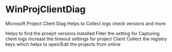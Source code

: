 # WinProjClientDiag
Microsoft Project Client Diag Helps to Collect logs check versions and more

Helps to find the proejct versions installed 
Filter the setting for Capturing client logs 
Increast the timeout settings for project Client
Collect the registry keys which helps to open/Edit the projects from online
